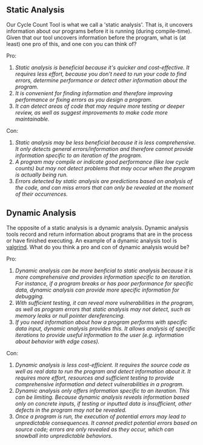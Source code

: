 ## Static Analysis 
 
Our Cycle Count Tool is what we call a 'static analysis'. That is, it uncovers information about our programs before it is running (during compile-time). Given that our tool uncovers information before the program, what is (at least) one pro of this, and one con you can think of?

Pro:
1. *Static analysis is beneficial because it's quicker and cost-effective. It requires less effort, because you don't need to run your code to find errors, determine performance or detect other information about the program.*
2. *It is convenient for finding information and therefore improving performance or fixing errors as you design a program.*
3. *It can detect areas of code that may require more testing or deeper review, as well as suggest improvements to make code more maintainable.*

Con:
1. *Static analysis may be less beneficial because it is less comprehensive. It only detects general errors/information and therefore cannot provide information specific to an iteration of the program.*
2. *A program may compile or indicate good performance (like low cycle counts) but may not detect problems that may occur when the program is actually being run.*
3. *Errors detected by static analysis are predictions based on analysis of the code, and can miss errors that can only be revealed at the moment of their occurrences.*

## Dynamic Analysis

The opposite of a static analysis is a dynamic analysis. Dynamic analysis tools record and return information about programs that are in the process or have finished executing. An example of a dynamic analysis tool is [valgrind](http://valgrind.org/). What do you think a pro and con of dynamic analysis would be?

Pro:
1. *Dynamic analysis can be more benficial to static analysis because it is more comprehensive and provides information specific to an iteration. For instance, if a program breaks or has poor performance for specific data, dynamic analysis can provide more specific information for debugging.*
2. *With sufficient testing, it can reveal more vulnerabilities in the program, as well as program errors that static analysis may not detect, such as memory leaks or null pointer dereferencing.*
3. *If you need information about how a program performs with specific data input, dynamic analysis provides this. It allows analysis of specific iterations to provide useful information to the user (e.g. information about behavior with edge cases).*

Con:
1. *Dynamic analysis is less cost-efficient. It requires the source code as well as real data to run the program and detect information about it. It requires more effort, resources and sufficient testing to provide comprehensive information and detect vulnerabilities in a program.*
2. *Dynamic analysis only offers information specific to an iteration. This can be limiting. Because dynamic analysis reveals information based only on concrete inputs, if testing or inputted data is insufficient, other defects in the program may not be revealed.*
3. *Once a program is run, the execution of potential errors may lead to unpredictable consequences. It cannot predict potential errors based on source code; errors are only revealed as they occur, which can snowball into unpredictable behaviors.*
